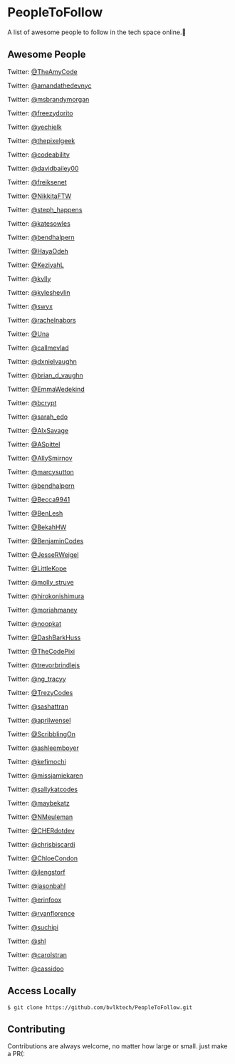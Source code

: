 # PeopleToFollow
A list of awesome people to follow in the tech space online.🎉

## Awesome People
Twitter: [@TheAmyCode](https://twitter.com/TheAmyCode)

Twitter: [@amandathedevnyc](https://twitter.com/amandathedevnyc)
 
Twitter: [@msbrandymorgan](https://twitter.com/msbrandymorgan)
 
Twitter: [@freezydorito](https://twitter.com/freezydorito)
 
Twitter: [@yechielk](https://twitter.com/yechielk)
 
Twitter: [@thepixelgeek](https://twitter.com/thepixelgeek)
 
Twitter: [@codeability](https://twitter.com/codeability)
 
Twitter: [@davidbailey00](https://twitter.com/davidbailey00)
 
Twitter: [@freiksenet](https://twitter.com/freiksenet)
 
Twitter: [@NikkitaFTW](https://twitter.com/NikkitaFTW)
 
Twitter: [@steph_happens](https://twitter.com/steph_happens)
 
Twitter: [@katesowles](https://twitter.com/katesowles)
 
Twitter: [@bendhalpern](https://twitter.com/bendhalpern)
 
Twitter: [@HayaOdeh](https://twitter.com/HayaOdeh)
 
Twitter: [@KeziyahL](https://twitter.com/KeziyahL)
 
Twitter: [@kvlly](https://twitter.com/kvlly)
 
Twitter: [@kyleshevlin](https://twitter.com/kyleshevlin)
 
Twitter: [@swyx](https://twitter.com/swyx)
 
Twitter: [@rachelnabors](https://twitter.com/rachelnabors)
 
Twitter: [@Una](https://twitter.com/Una)
 
Twitter: [@callmevlad](https://twitter.com/callmevlad)
 
Twitter: [@dxnielvaughn](https://twitter.com/dxnielvaughn)
 
Twitter: [@brian_d_vaughn](https://twitter.com/brian_d_vaughn)
 
Twitter: [@EmmaWedekind](https://twitter.com/EmmaWedekind)
 
Twitter: [@bcrypt](https://twitter.com/bcrypt)
 
Twitter: [@sarah_edo](https://twitter.com/sarah_edo)
 
Twitter: [@AlxSavage](https://twitter.com/AlxSavage)
 
Twitter: [@ASpittel](https://twitter.com/ASpittel)
 
Twitter: [@AllySmirnov](https://twitter.com/AllySmirnov)
 
Twitter: [@marcysutton](https://twitter.com/marcysutton)
 
Twitter: [@bendhalpern](https://twitter.com/bendhalpern)
 
Twitter: [@Becca9941](https://twitter.com/Becca9941)
 
Twitter: [@BenLesh](https://twitter.com/BenLesh)
 
Twitter: [@BekahHW](https://twitter.com/BekahHW)
 
Twitter: [@BenjaminCodes](https://twitter.com/BenjaminCodes)
 
Twitter: [@JesseRWeigel](https://twitter.com/JesseRWeigel)
 
Twitter: [@LittleKope](https://twitter.com/LittleKope)
 
Twitter: [@molly_struve](https://twitter.com/molly_struve)
 
Twitter: [@hirokonishimura](https://twitter.com/hirokonishimura)
 
Twitter: [@moriahmaney](https://twitter.com/moriahmaney)
 
Twitter: [@noopkat](https://twitter.com/noopkat)
 
Twitter: [@DashBarkHuss](https://twitter.com/DashBarkHuss)
 
Twitter: [@TheCodePixi](https://twitter.com/TheCodePixi)
 
Twitter: [@trevorbrindlejs](https://twitter.com/trevorbrindlejs)
 
Twitter: [@ng_tracyy](https://twitter.com/ng_tracyy)
 
Twitter: [@TrezyCodes](https://twitter.com/TrezyCodes)
 
Twitter: [@sashattran](https://twitter.com/sashattran)
 
Twitter: [@aprilwensel](https://twitter.com/aprilwensel)
 
Twitter: [@ScribblingOn](https://twitter.com/ScribblingOn)
 
Twitter: [@ashleemboyer](https://twitter.com/ashleemboyer)
 
Twitter: [@kefimochi](https://twitter.com/kefimochi)
 
Twitter: [@missjamiekaren](https://twitter.com/missjamiekaren)
 
Twitter: [@sallykatcodes](https://twitter.com/sallykatcodes)
 
Twitter: [@maybekatz](https://twitter.com/maybekatz)
 
Twitter: [@NMeuleman](https://twitter.com/NMeuleman)
 
Twitter: [@CHERdotdev](https://twitter.com/CHERdotdev)
 
Twitter: [@chrisbiscardi](https://twitter.com/chrisbiscardi)
 
Twitter: [@ChloeCondon](https://twitter.com/ChloeCondon)
 
Twitter: [@jlengstorf](https://twitter.com/jlengstorf)
 
Twitter: [@jasonbahl](https://twitter.com/jasonbahl)
 
Twitter: [@erinfoox](https://twitter.com/erinfoox)
 
Twitter: [@ryanflorence](https://twitter.com/ryanflorence)
 
Twitter: [@suchipi](https://twitter.com/suchipi)
 
Twitter: [@shl](https://twitter.com/shl)
 
Twitter: [@carolstran](https://twitter.com/carolstran)
 
Twitter: [@cassidoo](https://twitter.com/cassidoo)

## Access Locally
```
$ git clone https://github.com/bvlktech/PeopleToFollow.git
```

## Contributing
Contributions are always welcome, no matter how large or small. just make a PR(:
